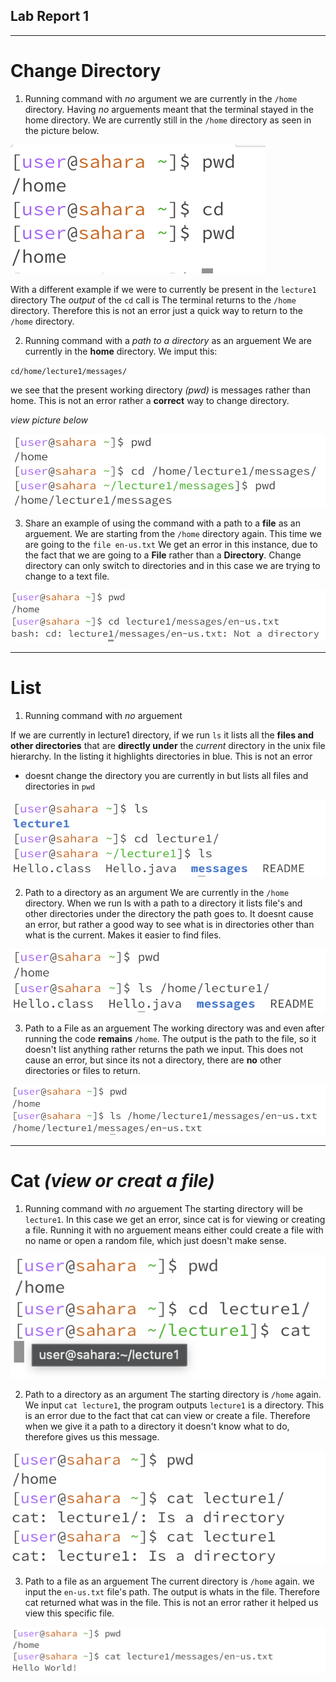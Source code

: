 ## Lab Report 1

---
# Change Directory

1) Running command with *no* argument
we are currently in the `/home` directory.
Having *no* arguements meant that the terminal stayed in the home directory.
We are currently still in the `/home` directory as seen in the picture below.

![Image](cd_no_arg.png)

With a different example if we were to currently be present in the `lecture1` directory 
The *output* of the `cd` call is
The terminal returns to the `/home` directory. Therefore this is not an error just a quick way to return to the `/home` directory.



2) Running command with a *path to a directory* as an arguement
We are currently in the **home** directory.
We imput this:

 
`cd/home/lecture1/messages/`

we see that the present working directory *(pwd)* is messages rather than home.
This is not an error rather a **correct** way to change directory.

*view picture below*

![Image](cd_filepath.png)


3) Share an example of using the command with a path to a **file** as an arguement.
We are starting from the `/home` directory again.
This time we are going to the `file en-us.txt`
We get an error in this instance, due to the fact that we are going to a **File** rather than a **Directory**.
Change directory can only switch to directories and in this case we are trying to change to a text file.

![Image](cd_tofile.png)

---


# List

1) Running command with *no* arguement

If we are currently in lecture1 directory, if we run `ls` it lists all the **files and other directories** that are **directly under** the *current* directory in the unix file hierarchy. In the listing it highlights directories in blue. This is not an error
* doesnt change the directory you are currently in but lists all files and directories in `pwd`

![Image](LS1.png)

2) Path to a directory as an argument
We are currently in the `/home` directory. When we run ls with a path to a directory it lists file's and other directories under the directory the path goes to. It doesnt cause an error, but rather a good way to see what is in directories other than what is the current.
Makes it easier to find files.

![Image](LS_dir_path.png)

3) Path to a File as an arguement
The working directory was and even after running the code **remains** `/home`.
The output is the path to the file, so it doesn't  list anything rather returns the path we input.
This does not cause an error, but since its not a directory, there are **no** other directories or files to return.

![Image](real_last.png)


---

# Cat *(view or creat a file)*

1) Running command with *no* arguement
The starting directory will be `lecture1`. In this case we get an error, since cat is for viewing or creating a file. Running it with no arguement means either could create a file with no name or open a random file, which just doesn't make sense.

![Image](cat_1.png)

2) Path to a directory as an argument
The starting directory is `/home` again. We input `cat lecture1`, the program outputs `lecture1` is a directory. This is an error due to the fact that cat can view or create a file. Therefore when we give it a path to a directory it doesn't know what to do, therefore gives us this message.

![image](cat_2.png)


3) Path to a file as an arguement
The current directory is `/home` again. we input the `en-us.txt` file's path. The output is whats in the file. Therefore cat returned what was in the file. This is not an error rather it helped us view this specific file.

![image](cat_3.png)









